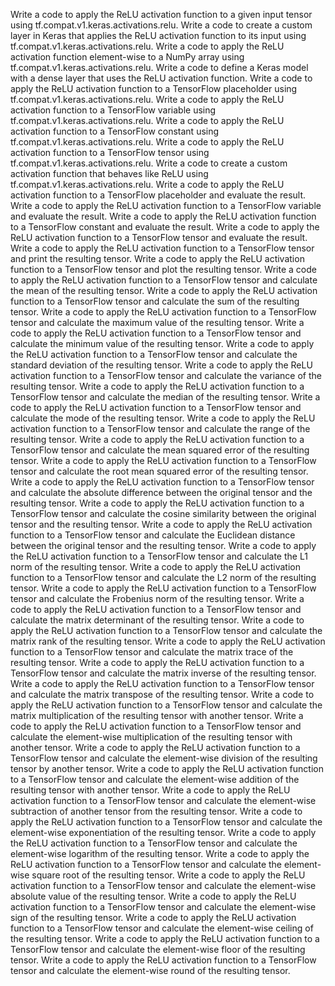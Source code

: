 Write a code to apply the ReLU activation function to a given input tensor using tf.compat.v1.keras.activations.relu.
Write a code to create a custom layer in Keras that applies the ReLU activation function to its input using tf.compat.v1.keras.activations.relu.
Write a code to apply the ReLU activation function element-wise to a NumPy array using tf.compat.v1.keras.activations.relu.
Write a code to define a Keras model with a dense layer that uses the ReLU activation function.
Write a code to apply the ReLU activation function to a TensorFlow placeholder using tf.compat.v1.keras.activations.relu.
Write a code to apply the ReLU activation function to a TensorFlow variable using tf.compat.v1.keras.activations.relu.
Write a code to apply the ReLU activation function to a TensorFlow constant using tf.compat.v1.keras.activations.relu.
Write a code to apply the ReLU activation function to a TensorFlow tensor using tf.compat.v1.keras.activations.relu.
Write a code to create a custom activation function that behaves like ReLU using tf.compat.v1.keras.activations.relu.
Write a code to apply the ReLU activation function to a TensorFlow placeholder and evaluate the result.
Write a code to apply the ReLU activation function to a TensorFlow variable and evaluate the result.
Write a code to apply the ReLU activation function to a TensorFlow constant and evaluate the result.
Write a code to apply the ReLU activation function to a TensorFlow tensor and evaluate the result.
Write a code to apply the ReLU activation function to a TensorFlow tensor and print the resulting tensor.
Write a code to apply the ReLU activation function to a TensorFlow tensor and plot the resulting tensor.
Write a code to apply the ReLU activation function to a TensorFlow tensor and calculate the mean of the resulting tensor.
Write a code to apply the ReLU activation function to a TensorFlow tensor and calculate the sum of the resulting tensor.
Write a code to apply the ReLU activation function to a TensorFlow tensor and calculate the maximum value of the resulting tensor.
Write a code to apply the ReLU activation function to a TensorFlow tensor and calculate the minimum value of the resulting tensor.
Write a code to apply the ReLU activation function to a TensorFlow tensor and calculate the standard deviation of the resulting tensor.
Write a code to apply the ReLU activation function to a TensorFlow tensor and calculate the variance of the resulting tensor.
Write a code to apply the ReLU activation function to a TensorFlow tensor and calculate the median of the resulting tensor.
Write a code to apply the ReLU activation function to a TensorFlow tensor and calculate the mode of the resulting tensor.
Write a code to apply the ReLU activation function to a TensorFlow tensor and calculate the range of the resulting tensor.
Write a code to apply the ReLU activation function to a TensorFlow tensor and calculate the mean squared error of the resulting tensor.
Write a code to apply the ReLU activation function to a TensorFlow tensor and calculate the root mean squared error of the resulting tensor.
Write a code to apply the ReLU activation function to a TensorFlow tensor and calculate the absolute difference between the original tensor and the resulting tensor.
Write a code to apply the ReLU activation function to a TensorFlow tensor and calculate the cosine similarity between the original tensor and the resulting tensor.
Write a code to apply the ReLU activation function to a TensorFlow tensor and calculate the Euclidean distance between the original tensor and the resulting tensor.
Write a code to apply the ReLU activation function to a TensorFlow tensor and calculate the L1 norm of the resulting tensor.
Write a code to apply the ReLU activation function to a TensorFlow tensor and calculate the L2 norm of the resulting tensor.
Write a code to apply the ReLU activation function to a TensorFlow tensor and calculate the Frobenius norm of the resulting tensor.
Write a code to apply the ReLU activation function to a TensorFlow tensor and calculate the matrix determinant of the resulting tensor.
Write a code to apply the ReLU activation function to a TensorFlow tensor and calculate the matrix rank of the resulting tensor.
Write a code to apply the ReLU activation function to a TensorFlow tensor and calculate the matrix trace of the resulting tensor.
Write a code to apply the ReLU activation function to a TensorFlow tensor and calculate the matrix inverse of the resulting tensor.
Write a code to apply the ReLU activation function to a TensorFlow tensor and calculate the matrix transpose of the resulting tensor.
Write a code to apply the ReLU activation function to a TensorFlow tensor and calculate the matrix multiplication of the resulting tensor with another tensor.
Write a code to apply the ReLU activation function to a TensorFlow tensor and calculate the element-wise multiplication of the resulting tensor with another tensor.
Write a code to apply the ReLU activation function to a TensorFlow tensor and calculate the element-wise division of the resulting tensor by another tensor.
Write a code to apply the ReLU activation function to a TensorFlow tensor and calculate the element-wise addition of the resulting tensor with another tensor.
Write a code to apply the ReLU activation function to a TensorFlow tensor and calculate the element-wise subtraction of another tensor from the resulting tensor.
Write a code to apply the ReLU activation function to a TensorFlow tensor and calculate the element-wise exponentiation of the resulting tensor.
Write a code to apply the ReLU activation function to a TensorFlow tensor and calculate the element-wise logarithm of the resulting tensor.
Write a code to apply the ReLU activation function to a TensorFlow tensor and calculate the element-wise square root of the resulting tensor.
Write a code to apply the ReLU activation function to a TensorFlow tensor and calculate the element-wise absolute value of the resulting tensor.
Write a code to apply the ReLU activation function to a TensorFlow tensor and calculate the element-wise sign of the resulting tensor.
Write a code to apply the ReLU activation function to a TensorFlow tensor and calculate the element-wise ceiling of the resulting tensor.
Write a code to apply the ReLU activation function to a TensorFlow tensor and calculate the element-wise floor of the resulting tensor.
Write a code to apply the ReLU activation function to a TensorFlow tensor and calculate the element-wise round of the resulting tensor.